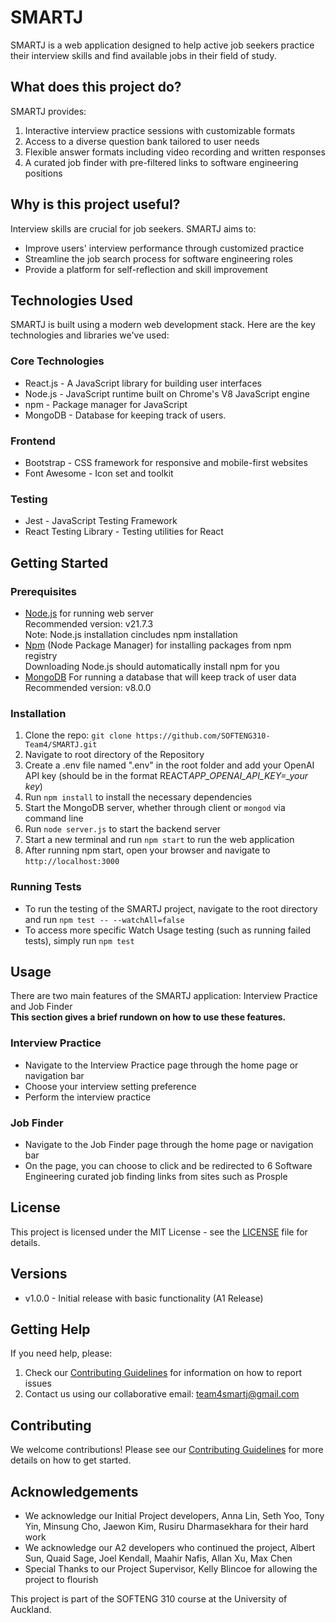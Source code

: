 # SMARTJ

SMARTJ is a web application designed to help active job seekers practice their interview skills and find available jobs in their field of study.

## What does this project do?

SMARTJ provides:

1. Interactive interview practice sessions with customizable formats
2. Access to a diverse question bank tailored to user needs
3. Flexible answer formats including video recording and written responses
4. A curated job finder with pre-filtered links to software engineering positions

## Why is this project useful?

Interview skills are crucial for job seekers. SMARTJ aims to:

- Improve users' interview performance through customized practice
- Streamline the job search process for software engineering roles
- Provide a platform for self-reflection and skill improvement

## Technologies Used

SMARTJ is built using a modern web development stack. Here are the key technologies and libraries we've used:

### Core Technologies

- React.js - A JavaScript library for building user interfaces
- Node.js - JavaScript runtime built on Chrome's V8 JavaScript engine
- npm - Package manager for JavaScript
- MongoDB - Database for keeping track of users.

### Frontend

- Bootstrap - CSS framework for responsive and mobile-first websites
- Font Awesome - Icon set and toolkit

### Testing

- Jest - JavaScript Testing Framework
- React Testing Library - Testing utilities for React

## Getting Started

### Prerequisites

- [Node.js](https://nodejs.org/en/download/prebuilt-installer) for running web server <br /> Recommended version: v21.7.3 <br />
  Note: Node.js installation cincludes npm installation
- [Npm](https://docs.npmjs.com/downloading-and-installing-node-js-and-npm) (Node Package Manager) for installing packages from npm registry<br />
  Downloading Node.js should automatically install npm for you
- [MongoDB](https://www.mongodb.com/try/download/community) For running a database that will keep track of user data <br/> Recommended version: v8.0.0 <br/>

### Installation

1. Clone the repo: `git clone https://github.com/SOFTENG310-Team4/SMARTJ.git`
2. Navigate to root directory of the Repository
3. Create a .env file named ".env" in the root folder and add your OpenAI API key (should be in the format REACT*APP_OPENAI_API_KEY=\_your key*)
4. Run `npm install` to install the necessary dependencies
5. Start the MongoDB server, whether through client or `mongod` via command line
6. Run `node server.js` to start the backend server
7. Start a new terminal and run `npm start` to run the web application
8. After running npm start, open your browser and navigate to `http://localhost:3000`

### Running Tests

- To run the testing of the SMARTJ project, navigate to the root directory and run `npm test -- --watchAll=false`
- To access more specific Watch Usage testing (such as running failed tests), simply run `npm test`

## Usage

There are two main features of the SMARTJ application: Interview Practice and Job Finder<br />
**This section gives a brief rundown on how to use these features.**

### Interview Practice

- Navigate to the Interview Practice page through the home page or navigation bar
- Choose your interview setting preference
- Perform the interview practice

### Job Finder

- Navigate to the Job Finder page through the home page or navigation bar
- On the page, you can choose to click and be redirected to 6 Software Engineering curated job finding links from sites such as Prosple

## License

This project is licensed under the MIT License - see the [LICENSE](LICENSE.md) file for details.

## Versions

- v1.0.0 - Initial release with basic functionality (A1 Release)

## Getting Help

If you need help, please:

1. Check our [Contributing Guidelines](CONTRIBUTING.md) for information on how to report issues
2. Contact us using our collaborative email: team4smartj@gmail.com

## Contributing

We welcome contributions! Please see our [Contributing Guidelines](CONTRIBUTING.md) for more details on how to get started.

## Acknowledgements

- We acknowledge our Initial Project developers, Anna Lin, Seth Yoo, Tony Yin, Minsung Cho, Jaewon Kim, Rusiru Dharmasekhara for their hard work
- We acknowledge our A2 developers who continued the project, Albert Sun, Quaid Sage, Joel Kendall, Maahir Nafis, Allan Xu, Max Chen
- Special Thanks to our Project Supervisor, Kelly Blincoe for allowing the project to flourish

This project is part of the SOFTENG 310 course at the University of Auckland.
